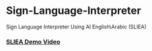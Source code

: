 # Sign-Language-Interpreter
Sign Language Interpreter Using AI English\Arabic (SLIEA)
### [SLIEA Demo Video](https://youtu.be/ep54jQ_nr9s)